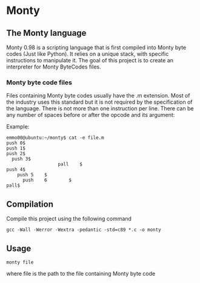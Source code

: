 # Monty

## The Monty language
Monty 0.98 is a scripting language that is first compiled into Monty byte codes (Just like Python). It relies on a unique stack, with specific instructions to manipulate it. The goal of this project is to create an interpreter for Monty ByteCodes files.

### Monty byte code files

Files containing Monty byte codes usually have the .m extension. Most of the industry uses this standard but it is not required by the specification of the language. There is not more than one instruction per line. There can be any number of spaces before or after the opcode and its argument:

Example:
```shell
emmo00@ubuntu:~/monty$ cat -e file.m
push 0$
push 1$
push 2$
  push 3$
                   pall    $
push 4$
    push 5    $
      push    6        $
pall$
```
## Compilation
Compile this project using the following command
```shell
gcc -Wall -Werror -Wextra -pedantic -std=c89 *.c -o monty
```
## Usage
```shell
monty file
```
where file is the path to the file containing Monty byte code